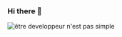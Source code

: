 ### Hi there 👋
<img src="https://vidi.no/fr/developpement-de-logiciel/](https://vidi.no/wp-content/uploads/2020/07/utvikler.gif" alt="être developpeur n'est pas simple">
<!--
**oute572/oute572** is a ✨ _special_ ✨ repository because its `README.md` (this file) appears on your GitHub profile.



- 🔭 I’m currently working on ...
- 🌱 I’m currently learning ...
- 👯 I’m looking to collaborate on ...
- 🤔 I’m looking for help with ...
- 💬 Ask me about ...
- 📫 How to reach me: ...
- 😄 Pronouns: ...
- ⚡ Fun fact: ...
-->
